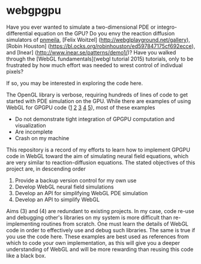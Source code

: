 # webgpgpu

Have you ever wanted to simulate a two-dimensional PDE or integro-differential equation on the GPU? Do you envy the reaction diffusion simulators of
[pnmeila](
https://www.chromeexperiments.com/experiment/gray-scott-simulation),
[Felix Woitzel] (http://webglplayground.net/gallery),
[Robin Houston]
(https://bl.ocks.org/robinhouston/ed597847175cf692ecce),
and [Inear]
(http://www.inear.se/patterns/demo1/)?
Have you walked through the [WebGL fundamentals](webgl tutorial 2015) tutorials, only to be frustrated by how much effort was needed to wrest control of indivdual pixels?

If so, you may be interested in exploring the code here.

The OpenGL library is verbose, requiring hundreds of lines of code to get started with PDE simulation on the GPU. While there are examples of using WebGL for GPGPU code ([1](https://github.com/holgerl/webgl-gpgpu)
[2](https://github.com/stormcolor/webclgl)
[3](http://www.vizitsolutions.com/portfolio/webgl/gpgpu/)
[4](http://concord-consortium.github.io/lab/experiments/webgl-gpgpu/webgl.html)
[5](http://pathgl.com/documentation/gpgpu.html)), most of these examples

 - Do not demonstrate tight integration of GPGPU computation and visualization
 - Are incomplete
 - Crash on my machine

This repository is a record of my efforts to learn how to implement GPGPU code in WebGL toward the aim of simulating neural field equations, which are very similar to reaction-diffusion equations. The stated objectives of this project are, in descending order

 1. Provide a backup version control for my own use
 2. Develop WebGL neural field simulations
 3. Develop an API for simplifying WebGL PDE simulation
 4. Develop an API to simplify WebGL

Aims (3) and (4) are redundant to existing projects. In my case, code re-use and debugging other's libraries on my system is more difficult than re-implementing routines from scratch. One must learn the details of WebGL code in order to effectively use and debug such libraries. The same is true if you use the code here. These examples are best used as references from which to code your own implementation, as this will give you a deeper understanding of WebGL and will be more rewarding than reusing this code like a black box.
